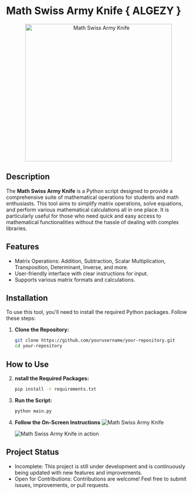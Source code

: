# Math Swiss Army Knife { ALGEZY }

<p align="center">
  <img src="https://briefer.pro/images/pictures/blog/victorinox-5.jpeg" alt="Math Swiss Army Knife" width="400" height="375"/>
</p>

## Description

The **Math Swiss Army Knife** is a Python script designed to provide a comprehensive suite of mathematical operations for students and math enthusiasts. This tool aims to simplify matrix operations, solve equations, and perform various mathematical calculations all in one place. It is particularly useful for those who need quick and easy access to mathematical functionalities without the hassle of dealing with complex libraries.

## Features

- Matrix Operations: Addition, Subtraction, Scalar Multiplication, Transposition, Determinant, Inverse, and more.
- User-friendly interface with clear instructions for input.
- Supports various matrix formats and calculations.

## Installation

To use this tool, you'll need to install the required Python packages. Follow these steps:

1. **Clone the Repository:**

   ```bash
   git clone https://github.com/yourusername/your-repository.git
   cd your-repository


## How to Use

2. **nstall the Required Packages:**

   ```bash
   pip install -r requirements.txt

3. **Run the Script:**
    ```bash
   python main.py
    
4. **Follow the On-Screen Instructions**
   ![Math Swiss Army Knife](./Algezy.png)

   ![Math Swiss Army Knife in action](./Algezy2.png)

## Project Status

* Incomplete: This project is still under development and is continuously being updated with new features and improvements.
* Open for Contributions: Contributions are welcome! Feel free to submit issues, improvements, or pull requests.
